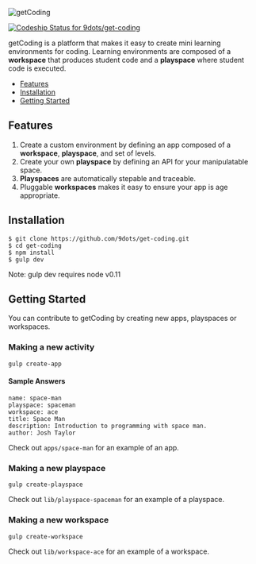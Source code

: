 ![getCoding](http://www.getcoding.io/apps/main/getCoding.png)

[ ![Codeship Status for 9dots/get-coding](https://codeship.com/projects/d2ee8420-4eb2-0132-80dc-1a7a8fd81b40/status)](https://codeship.com/projects/47774)

getCoding is a platform that makes it easy to create mini learning environments for coding.  Learning environments are composed of a **workspace** that produces student code and a **playspace** where student code is executed.

- [Features](#features)
- [Installation](#installation)
- [Getting Started](#getting-started)

## Features

  1. Create a custom environment by defining an app composed of a **workspace**, **playspace**, and set of levels.
  2. Create your own **playspace** by defining an API for your manipulatable space.
  3. **Playspaces** are automatically stepable and traceable.
  4. Pluggable **workspaces** makes it easy to ensure your app is age appropriate.

## Installation

```
$ git clone https://github.com/9dots/get-coding.git
$ cd get-coding
$ npm install
$ gulp dev
```

Note: gulp dev requires node v0.11

## Getting Started

You can contribute to getCoding by creating new apps, playspaces or workspaces.

### Making a new activity

```
gulp create-app
```

#### Sample Answers

```
name: space-man
playspace: spaceman
workspace: ace
title: Space Man
description: Introduction to programming with space man.
author: Josh Taylor
```

Check out `apps/space-man` for an example of an app.


### Making a new playspace

```
gulp create-playspace
```

Check out `lib/playspace-spaceman` for an example of a playspace.


### Making a new workspace

```
gulp create-workspace
```

Check out `lib/workspace-ace` for an example of a workspace.








